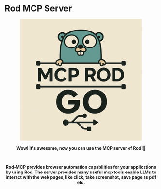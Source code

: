 # Rod MCP Server

<div align="center">

<img src="assets/logo2.png" alt="logo" width="400" height="400">


<strong>Wow! It's awesome, now you can use the MCP server of Rod!🚀</strong>

<br>

<strong>Rod-MCP provides browser automation capabilities for your applications by using [Rod](https://github.com/go-rod/rod). The server provides many useful mcp tools enable LLMs to interact with the web pages, like click, take screenshot, save page as pdf etc.</strong>

</div>